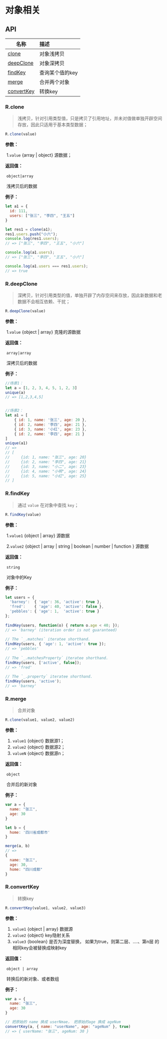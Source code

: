 # 对象相关

## API



| 名称                                   | 描述            |
| -------------------------------------- | :-------------- |
| <a href="#r-clone">clone</a>           | 对象浅拷贝      |
| <a href="#r-deepclone">deepClone</a>   | 对象深拷贝      |
| <a href="#r-findkey">findKey</a>       | 查询某个值的key |
| <a href="#r-merge">merge</a>           | 合并两个对象    |
| <a href="#r-convertkey">convertKey</a> | 转换key         |

### R.clone

> 浅拷贝，针对引用类型值，只是拷贝了引用地址，并未对值做单独开辟空间存放，因此只适用于基本类型数据；

```javascript
R.clone(value)
```

**参数：**

​	1.`value` {array | object} 源数据；

**返回值：**

​	`object|array`

​	浅拷贝后的数据

 **例子：**

```javascript
let a1 = {
  id: 111,
  users: ["张三", "李四", "王五"]
}

let res1 = clone(a1);
res1.users.push("小六");
console.log(res1.users);
// => ["张三", "李四", "王五", "小六"]

console.log(a1.users);
// => ["张三", "李四", "王五", "小六"]

console.log(a1.users === res1.users);
// => true

```



### R.deepClone

> 深拷贝，针对引用类型的值，单独开辟了内存空间来存放，因此新数据和老数据不会相互依赖、干扰；

```javascript
R.deepClone(value)
```

**参数：**

​	1.`value` {object | array} 克隆的源数据

**返回值：**

​	`array|array`

​	深拷贝后的数据

 **例子：**

```javascript
//场景1：
let a = [1, 2, 3, 4, 5, 1, 2, 3]
unique(a)
// => [1,2,3,4,5]


//场景2：
let a1 = [
    { id: 1, name: '张三', age: 20 },
    { id: 2, name: '李四', age: 21 },
    { id: 3, name: '小红', age: 23 },
    { id: 2, name: '李四', age: 21 }
]
unique(a1)
// => 
// [
//     {id: 1, name: "张三", age: 20}
//     {id: 2, name: "李四", age: 21}
//     {id: 3, name: "小二", age: 23}
//     {id: 4, name: "小明", age: 24}
//     {id: 5, name: "小红", age: 25}
// ]
```



### R.findKey

> 通过 `value` 在对象中查找 `key`；

```javascript
R.findKey(value)
```

**参数：**

​	1.`value1` {object | array} 源数据

​	2.`value2` {object | array | string | boolean | number | function } 源数据

**返回值：**

​	`string`

​	对象中的Key

 **例子：**

```javascript
let users = {
  'barney':  { 'age': 36, 'active': true },
  'fred':    { 'age': 40, 'active': false },
  'pebbles': { 'age': 1,  'active': true }
};
 
findKey(users, function(o) { return o.age < 40; });
// => 'barney' (iteration order is not guaranteed)
 
// The `_.matches` iteratee shorthand.
findKey(users, { 'age': 1, 'active': true });
// => 'pebbles'
 
// The `_.matchesProperty` iteratee shorthand.
findKey(users, ['active', false]);
// => 'fred'
 
// The `_.property` iteratee shorthand.
findKey(users, 'active');
// => 'barney'
```





### R.merge

> 合并对象

```javascript
R.clone(value1, value2, value2)
```

**参数：**

1. `value1` {object} 数据源1；
2. `value2` {object} 数据源2；
3. `valueN` {object} 数据源n；

**返回值：**

​	`object`

​	合并后的新对象

 **例子：**

```javascript
var a = {
  name: "张三",
  age: 30
}

let b = {
  home: '四川省成都市'
}

merge(a, b)
// => 
{
  name: "张三",
  age: 30,
  home: "四川成都"  
}

```



### R.convertKey

> 转换key

```javascript
R.convertKey(value1, value2, value3)
```

**参数：**

1. `value1` {object | array} 数据源
2. `value2` {object}  key隐射关系
3. `value3` {boolean} 是否为深度替换， 如果为true，则第二层、....、第n层 的相同key会被替换成映射key

**返回值：**

​	`object | array`

​	转换后的新对象、或者数组

 **例子：**

```javascript
var a = {
  name: "张三",
  age: 30
}

// 把原始的 name 换成 userNmae， 把原始的age 换成 ageNum
convertKey(a, { name: "userName", age: "ageNum" }, true)
// => { userName: "张三", ageNum: 30 }

```
